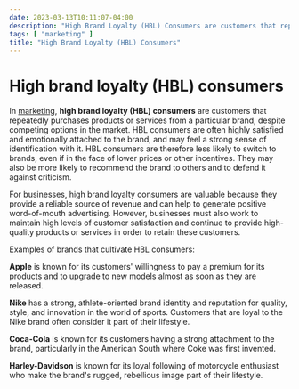 ```yaml
---
date: 2023-03-13T10:11:07-04:00
description: "High Brand Loyalty (HBL) Consumers are customers that repeatedly purchases products or services from a particular brand"
tags: [ "marketing" ]
title: "High Brand Loyalty (HBL) Consumers"
---
```


# High brand loyalty (HBL) consumers

In [marketing](marketing.md), **high brand loyalty (HBL) consumers** are customers that repeatedly purchases products or services from a particular brand, despite competing options in the market. HBL consumers are often highly satisfied and emotionally attached to the brand, and may feel a strong sense of identification with it. HBL consumers are therefore less likely to switch to brands, even if in the face of lower prices or other incentives. They may also be more likely to recommend the brand to others and to defend it against criticism.

For businesses, high brand loyalty consumers are valuable because they provide a reliable source of revenue and can help to generate positive word-of-mouth advertising. However, businesses must also work to maintain high levels of customer satisfaction and continue to provide high-quality products or services in order to retain these customers.

Examples of brands that cultivate HBL consumers:

**Apple** is known for its customers' willingness to pay a premium for its products and to upgrade to new models almost as soon as they are released.

**Nike** has a strong, athlete-oriented brand identity and reputation for quality, style, and innovation in the world of sports. Customers that are loyal to the Nike brand often consider it part of their lifestyle.

**Coca-Cola** is known for its customers having a strong attachment to the brand, particularly in the American South where Coke was first invented.

**Harley-Davidson** is known for its loyal following of motorcycle enthusiast who make the brand's rugged, rebellious image part of their lifestyle.
